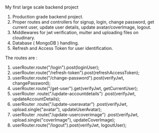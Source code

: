 My first large scale backend project


1. Production grade backend project.
2. Proper routes and controllers for signup, login, change password, get current user, update user details, update avatar/coverImage, logout.
3. Middlewares for jwt verification, multer and uploading files on cloudinary.
4. Database ( MongoDB ) handling.
5. Refresh and Access Token for user identification.

The routes are :

1. userRouter.route("/login").post(loginUser);
2. userRouter.route("/refresh-token").post(refreshAccessToken);
3. userRouter.route("/change-password").post(verifyJwt, changePassword);
4. userRouter.route("/get-user").get(verifyJwt, getCurrentUser);
5. userRouter
   .route("/update-accountdetails")
   .post(verifyJwt, updateAccountDetails);
6. userRouter
   .route("/update-useravatar")
   .post(verifyJwt, upload.single("avatar"), updateUserAvatar);
7. userRouter
   .route("/update-usercoverimage")
   .post(verifyJwt, upload.single("coverImage"), updateCoverImage);
8. userRouter.route("/logout").post(verifyJwt, logoutUser);
